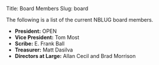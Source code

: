 Title: Board Members
Slug: board

The following is a list of the current NBLUG board members.

* **President:** OPEN
* **Vice President:** Tom Most
* **Scribe:** E. Frank Ball
* **Treasurer:** Matt Dasilva
* **Directors at Large:** Allan Cecil and Brad Morrison
